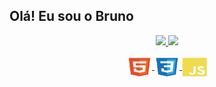 ## Olá! Eu sou o Bruno

<div align="center">
  <a href="https://github.com/brunosabbagmachado">
  <img height="160em" src="https://github-readme-stats.vercel.app/api?username=brunosabbagmachado&show_icons=true&theme=prussian&include_all_commits=true&count_private=true"/>
  <img height="160em" src="https://github-readme-stats.vercel.app/api/top-langs/?username=brunosabbagmachado&layout=compact&langs_count=7&theme=prussian"/>
</div>

<div align="center" style="display: inline_block"><br>
  <img align="center" alt="Logo-HTML" height="30" width="40" src="https://raw.githubusercontent.com/devicons/devicon/master/icons/html5/html5-original.svg">
  <img align="center" alt="Logo-CSS" height="30" width="40" src="https://raw.githubusercontent.com/devicons/devicon/master/icons/css3/css3-original.svg">
  <img align="center" alt="Logo-Js" height="30" width="40" src="https://raw.githubusercontent.com/devicons/devicon/master/icons/javascript/javascript-plain.svg">
</div>

